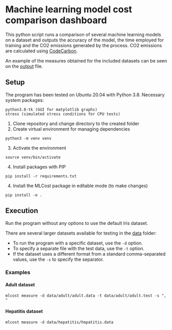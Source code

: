 # Machine learning model cost comparison dashboard

This python script runs a comparison of several machine learning models on a dataset and outputs the accuracy of the model, the time employed for training and the CO2 emissions generated by the process. CO2 emissions are calculated using [CodeCarbon](https://github.com/mlco2/codecarbon).

An example of the measures obtained for the included datasets can be seen on the [output](out/all-models-laptop.csv) file.

## Setup
The program has been tested on Ubuntu 20.04 with Python 3.8.
Necessary system packages:
```
python3.8-tk (GUI for matplotlib graphs)
stress (simulated stress conditions for CPU tests)
```
1. Clone repository and change directory to the created folder
2. Create virtual environment for managing dependencies
```
python3 -m venv venv
```
3. Activate the environment
```
source venv/bin/activate
```
4. Install packages with PIP
```
pip install -r requirements.txt
```
4. Install the MLCost package in editable mode (to make changes)
```
pip install -e .
```

## Execution
Run the program without any options to use the default Iris dataset.

There are several larger datasets available for testing in the [data](data) folder:

- To run the program with a specific dataset, use the `-d` option.
- To specify a separate file with the test data, use the `-t` option.
- If the dataset uses a different format from a standard comma-separated values, use the `-s` to specify the separator.

### Examples
#### Adult dataset
```
mlcost measure -d data/adult/adult.data -t data/adult/adult.test -s ", "
```

#### Hepatitis dataset
```
mlcost measure -d data/hepatitis/hepatitis.data
```